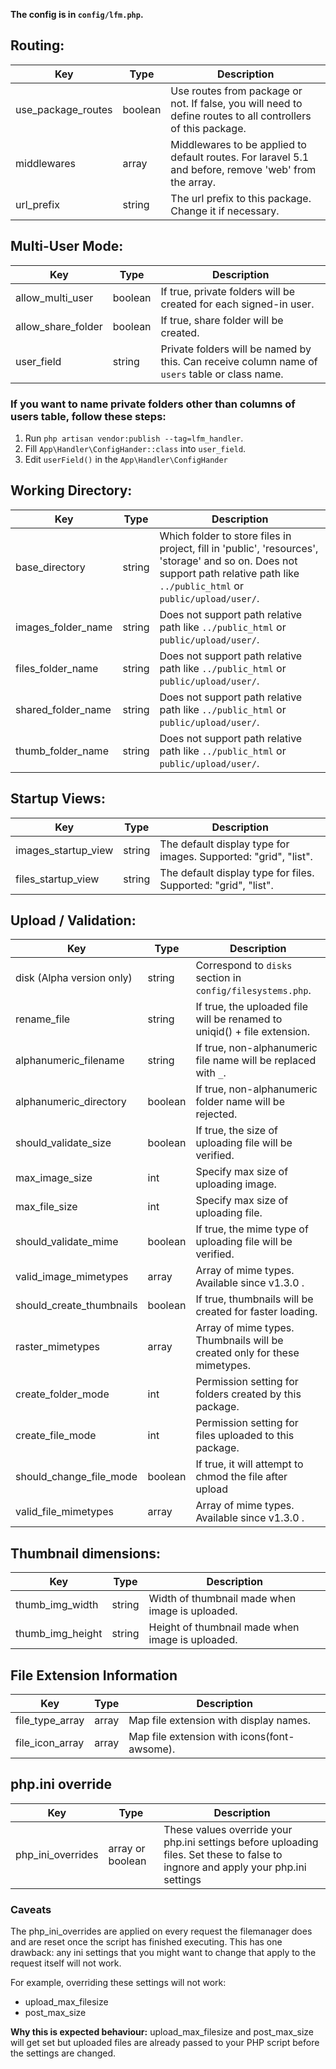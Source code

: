 **The config is in `config/lfm.php`.**

## Routing:

| Key                  | Type    | Description                                                                                                  |
|----------------------|---------|--------------------------------------------------------------------------------------------------------------|
| use\_package\_routes | boolean | Use routes from package or not. If false, you will need to define routes to all controllers of this package. |
| middlewares          | array   | Middlewares to be applied to default routes. For laravel 5.1 and before, remove 'web' from the array.        |
| url_prefix           | string  | The url prefix to this package. Change it if necessary.                                                      |


## Multi-User Mode:

| Key                  | Type    | Description                                                                                    |
|----------------------|---------|------------------------------------------------------------------------------------------------|
| allow\_multi\_user   | boolean | If true, private folders will be created for each signed-in user.                              |
| allow\_share\_folder | boolean | If true, share folder will be created.                                                         |
| user_field           | string  | Private folders will be named by this. Can receive column name of `users` table or class name. |

### If you want to name private folders other than columns of users table, follow these steps:
1. Run `php artisan vendor:publish --tag=lfm_handler`.
2. Fill `App\Handler\ConfigHander::class` into `user_field`.
3. Edit `userField()` in the `App\Handler\ConfigHander`


## Working Directory:

| Key                  | Type   | Description                                                                                                                                                                     |
|----------------------|--------|---------------------------------------------------------------------------------------------------------------------------------------------------------------------------------|
| base_directory       | string | Which folder to store files in project, fill in 'public', 'resources', 'storage' and so on. Does not support path relative path like `../public_html` or `public/upload/user/`. |
| images\_folder\_name | string | Does not support path relative path like `../public_html` or `public/upload/user/`.                                                                                             |
| files\_folder\_name  | string | Does not support path relative path like `../public_html` or `public/upload/user/`.                                                                                             |
| shared\_folder\_name | string | Does not support path relative path like `../public_html` or `public/upload/user/`.                                                                                             |
| thumb\_folder\_name  | string | Does not support path relative path like `../public_html` or `public/upload/user/`.                                                                                             |


## Startup Views:

| Key                   | Type   | Description                                                     |
|-----------------------|--------|-----------------------------------------------------------------|
| images\_startup\_view | string | The default display type for images. Supported: "grid", "list". |
| files\_startup\_view  | string | The default display type for files. Supported: "grid", "list".  |


## Upload / Validation:

| Key                        | Type    | Description                                                               |
|----------------------------|---------|---------------------------------------------------------------------------|
| disk (Alpha version only)  | string  | Correspond to `disks` section in `config/filesystems.php`.                |
| rename_file                | string  | If true, the uploaded file will be renamed to uniqid() + file extension.  |
| alphanumeric_filename      | string  | If  true, non-alphanumeric file name will be replaced with `_`.           |
| alphanumeric_directory     | boolean | If true, non-alphanumeric folder name will be rejected.                   |
| should\_validate\_size     | boolean | If true, the size of uploading file will be verified.                     |
| max\_image\_size           | int     | Specify max size of uploading image.                                      |
| max\_file\_size            | int     | Specify max size of uploading file.                                       |
| should\_validate\_mime     | boolean | If true, the mime type of uploading file will be verified.                |
| valid\_image\_mimetypes    | array   | Array of mime types. Available since v1.3.0 .                             |
| should\_create\_thumbnails | boolean | If true, thumbnails will be created for faster loading.                   |
| raster\_mimetypes          | array   | Array of mime types. Thumbnails will be created only for these mimetypes. |
| create\_folder\_mode       | int     | Permission setting for folders created by this package.                   |
| create\_file\_mode         | int     | Permission setting for files uploaded to this package.                    |
| should\_change\_file\_mode | boolean | If true, it will attempt to chmod the file after upload                   |
| valid\_file\_mimetypes     | array   | Array of mime types. Available since v1.3.0 .                             |


## Thumbnail dimensions:

| Key                | Type   | Description                                      |
|--------------------|--------|--------------------------------------------------|
| thumb\_img\_width  | string | Width of thumbnail made when image is uploaded.  |
| thumb\_img\_height | string | Height of thumbnail made when image is uploaded. |


## File Extension Information

| Key               | Type  | Description                                 |
|-------------------|-------|---------------------------------------------|
| file\_type\_array | array | Map file extension with display names.      |
| file\_icon\_array | array | Map file extension with icons(font-awsome). |


## php.ini override

| Key                 | Type             | Description                                                                                                                       |
|---------------------|------------------|-----------------------------------------------------------------------------------------------------------------------------------|
| php\_ini\_overrides | array or boolean | These values override your php.ini settings before uploading files. Set these to false to ingnore and apply your php.ini settings |

### Caveats

The php\_ini\_overrides are applied on every request the filemanager does and are reset once the script has finished executing.
This has one drawback: any ini settings that you might want to change that apply to the request itself will not work.

For example, overriding these settings will not work:
* upload\_max\_filesize
* post\_max\_size

**Why this is expected behaviour:**
upload\_max\_filesize and post\_max\_size will get set but uploaded files are already passed to your PHP script before the settings are changed.
